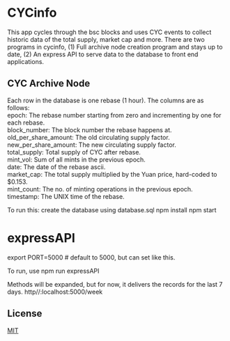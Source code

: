 # CYCinfo

This app cycles through the bsc blocks and uses CYC events to collect historic data of the total supply, market cap and more. There are two programs in cycinfo, (1) Full archive node creation program and stays up to date, (2) An express API to serve data to the database to front end applications.

## CYC Archive Node

Each row in the database is one rebase (1 hour). The columns are as follows:  
epoch: The rebase number starting from zero and incrementing by one for each rebase.  
block_number: The block number the rebase happens at.  
old_per_share_amount: The old circulating supply factor.  
new_per_share_amount: The new circulating supply factor.  
total_supply: Total supply of CYC after rebase.  
mint_vol: Sum of all mints in the previous epoch.  
date: The date of the rebase ascii.  
market_cap: The total supply multiplied by the Yuan price, hard-coded to $0.153.  
mint_count: The no. of minting operations in the previous epoch.  
timestamp: The UNIX time of the rebase.  

To run this:
create the database using database.sql
npm install
npm start

# expressAPI

export PORT=5000    # default to 5000, but can set like this.

To run, use npm run expressAPI

Methods will be expanded, but for now, it delivers the records for the last 7 days.
http//:localhost:5000/week

## License

[MIT](https://choosealicense.com/licenses/mit/)